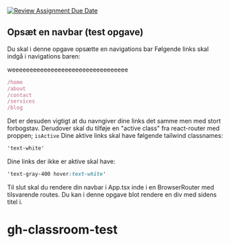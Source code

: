 [![Review Assignment Due Date](https://classroom.github.com/assets/deadline-readme-button-22041afd0340ce965d47ae6ef1cefeee28c7c493a6346c4f15d667ab976d596c.svg)](https://classroom.github.com/a/w2V70szF)
## Opsæt en navbar (test opgave)

Du skal i denne opgave opsætte en navigations bar
Følgende links skal indgå i navigations baren:

weeeeeeeeeeeeeeeeeeeeeeeeeeeeeeeee

```js
/home
/about
/contact
/services
/blog
```

Det er desuden vigtigt at du navngiver dine links det samme men med stort forbogstav.
Derudover skal du tilføje en "active class" fra react-router med proppen; `isActive`
Dine aktive links skal have følgende tailwind classnames:

```css
'text-white'
```

Dine links der ikke er aktive skal have:

```css
'text-gray-400 hover:text-white'
```

Til slut skal du rendere din navbar i App.tsx inde i en BrowserRouter med tilsvarende routes.
Du kan i denne opgave blot rendere en div med sidens titel i.
# gh-classroom-test
